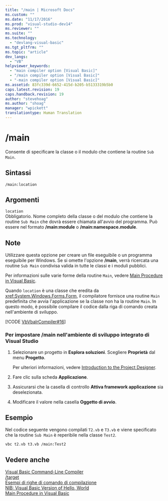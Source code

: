 ```yaml
---
title: "/main | Microsoft Docs"
ms.custom: ""
ms.date: "11/17/2016"
ms.prod: "visual-studio-dev14"
ms.reviewer: ""
ms.suite: ""
ms.technology: 
  - "devlang-visual-basic"
ms.tgt_pltfrm: ""
ms.topic: "article"
dev_langs: 
  - "VB"
helpviewer_keywords: 
  - "main compiler option [Visual Basic]"
  - "/main compiler option [Visual Basic]"
  - "-main compiler option [Visual Basic]"
ms.assetid: 83fc339d-6652-415d-b205-b5133319b5b0
caps.latest.revision: 19
caps.handback.revision: 19
author: "stevehoag"
ms.author: "shoag"
manager: "wpickett"
translationtype: Human Translation
---
```

# /main
Consente di specificare la classe o il modulo che contiene la routine `Sub Main`.  
  
## Sintassi  
  
```  
/main:location  
```  
  
## Argomenti  
 `location`  
 Obbligatorio.  Nome completo della classe o del modulo che contiene la routine `Sub Main` che dovrà essere chiamata all'avvio del programma.  Può essere nel formato **\/main:module** o **\/main:namespace.module**.  
  
## Note  
 Utilizzare questa opzione per creare un file eseguibile o un programma eseguibile per Windows.  Se si omette l'opzione **\/main**, verrà ricercata una routine `Sub Main` condivisa valida in tutte le classi e i moduli pubblici.  
  
 Per informazioni sulle varie forme della routine `Main`, vedere [Main Procedure in Visual Basic](../../../visual-basic/programming-guide/program-structure/main-procedure.md).  
  
 Quando `location` è una classe che eredita da <xref:System.Windows.Forms.Form>, il compilatore fornisce una routine `Main` predefinita che avvia l'applicazione se la classe non ha la routine `Main`.  In questo modo, è possibile compilare il codice dalla  riga di comando creata nell'ambiente di sviluppo.  
  
 [!CODE [VbVbalrCompiler#16](../CodeSnippet/VS_Snippets_VBCSharp/VbVbalrCompiler#16)]  
  
### Per impostare \/main nell'ambiente di sviluppo integrato di Visual Studio  
  
1.  Selezionare un progetto in **Esplora soluzioni**.  Scegliere **Proprietà** dal menu **Progetto**.  
  
     Per ulteriori informazioni, vedere [Introduction to the Project Designer](http://msdn.microsoft.com/it-it/898dd854-c98d-430c-ba1b-a913ce3c73d7).  
  
2.  Fare clic sulla scheda **Applicazione**.  
  
3.  Assicurarsi che la casella di controllo **Attiva framework applicazione** sia deselezionata.  
  
4.  Modificare il valore nella casella **Oggetto di avvio**.  
  
## Esempio  
 Nel codice seguente vengono compilati `T2.vb` e `T3.vb` e viene specificato che la routine `Sub Main` è reperibile nella classe `Test2`.  
  
```  
vbc t2.vb t3.vb /main:Test2  
```  
  
## Vedere anche  
 [Visual Basic Command\-Line Compiler](../../../visual-basic/reference/command-line-compiler/index.md)   
 [\/target](../../../visual-basic/reference/command-line-compiler/target.md)   
 [Esempi di righe di comando di compilazione](../../../visual-basic/reference/command-line-compiler/sample-compilation-command-lines.md)   
 [NIB: Visual Basic Version of Hello, World](http://msdn.microsoft.com/it-it/9d030b60-e148-4366-a462-69532f02294c)   
 [Main Procedure in Visual Basic](../../../visual-basic/programming-guide/program-structure/main-procedure.md)